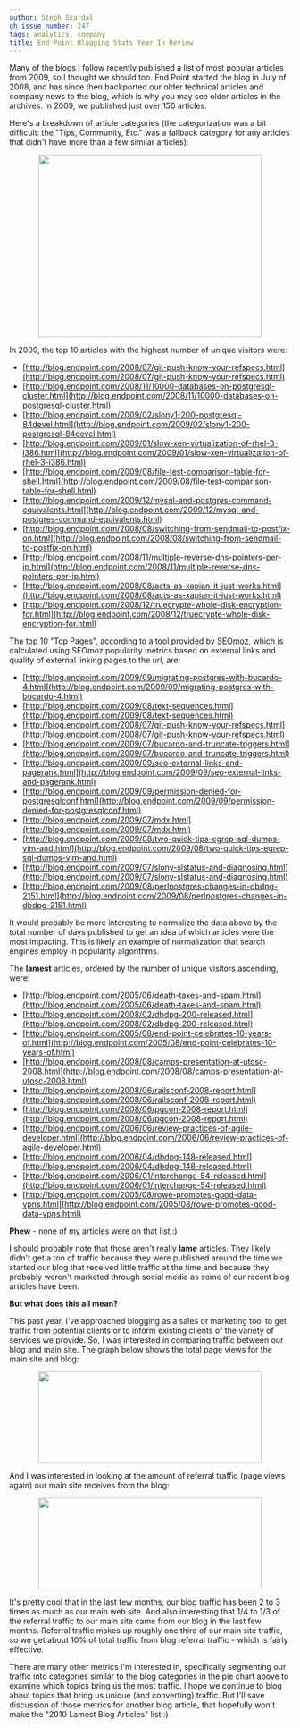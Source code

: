 ```yaml
---
author: Steph Skardal
gh_issue_number: 247
tags: analytics, company
title: End Point Blogging Stats Year In Review
---
```


Many of the blogs I follow recently published a list of most popular articles from 2009, so I thought we should too. End Point started the blog in July of 2008, and has since then backported our older technical articles and company news to the blog, which is why you may see older articles in the archives. In 2009, we published just over 150 articles.

Here's a breakdown of article categories (the categorization was a bit difficult: the "Tips, Community, Etc." was a fallback category for any articles that didn't have more than a few similar articles):

<a href="http://3.bp.blogspot.com/_wWmWqyCEKEs/S0KCwEai_3I/AAAAAAAAC-g/VLa-3Z2TY6c/s1600-h/categorize.png" onblur="try {parent.deselectBloggerImageGracefully();} catch(e) {}"><img alt="" border="0" id="BLOGGER_PHOTO_ID_5423040663637917554" src="/blog/2010/01/04/2009-end-point-blogging/image-0.png" style="margin: 0px auto 10px; display: block; text-align: center; cursor: pointer; width: 400px; height: 327px;"/></a>

In 2009, the top 10 articles with the highest number of unique visitors were:

- [http://blog.endpoint.com/2008/07/git-push-know-your-refspecs.html](http://blog.endpoint.com/2008/07/git-push-know-your-refspecs.html)
- [http://blog.endpoint.com/2008/11/10000-databases-on-postgresql-cluster.html](http://blog.endpoint.com/2008/11/10000-databases-on-postgresql-cluster.html)
- [http://blog.endpoint.com/2009/02/slony1-200-postgresql-84devel.html](http://blog.endpoint.com/2009/02/slony1-200-postgresql-84devel.html)
- [http://blog.endpoint.com/2009/01/slow-xen-virtualization-of-rhel-3-i386.html](http://blog.endpoint.com/2009/01/slow-xen-virtualization-of-rhel-3-i386.html)
- [http://blog.endpoint.com/2009/08/file-test-comparison-table-for-shell.html](http://blog.endpoint.com/2009/08/file-test-comparison-table-for-shell.html)
- [http://blog.endpoint.com/2009/12/mysql-and-postgres-command-equivalents.html](http://blog.endpoint.com/2009/12/mysql-and-postgres-command-equivalents.html)
- [http://blog.endpoint.com/2008/08/switching-from-sendmail-to-postfix-on.html](http://blog.endpoint.com/2008/08/switching-from-sendmail-to-postfix-on.html)
- [http://blog.endpoint.com/2008/11/multiple-reverse-dns-pointers-per-ip.html](http://blog.endpoint.com/2008/11/multiple-reverse-dns-pointers-per-ip.html)
- [http://blog.endpoint.com/2008/08/acts-as-xapian-it-just-works.html](http://blog.endpoint.com/2008/08/acts-as-xapian-it-just-works.html)
- [http://blog.endpoint.com/2008/12/truecrypte-whole-disk-encryption-for.html](http://blog.endpoint.com/2008/12/truecrypte-whole-disk-encryption-for.html)

The top 10 "Top Pages", according to a tool provided by [SEOmoz](http://seomoz.org/), which is calculated using SEOmoz popularity metrics based on external links and quality of external linking pages to the url, are:

- [http://blog.endpoint.com/2009/09/migrating-postgres-with-bucardo-4.html](http://blog.endpoint.com/2009/09/migrating-postgres-with-bucardo-4.html)
- [http://blog.endpoint.com/2009/08/text-sequences.html](http://blog.endpoint.com/2009/08/text-sequences.html)
- [http://blog.endpoint.com/2008/07/git-push-know-your-refspecs.html](http://blog.endpoint.com/2008/07/git-push-know-your-refspecs.html)
- [http://blog.endpoint.com/2009/07/bucardo-and-truncate-triggers.html](http://blog.endpoint.com/2009/07/bucardo-and-truncate-triggers.html)
- [http://blog.endpoint.com/2009/09/seo-external-links-and-pagerank.html](http://blog.endpoint.com/2009/09/seo-external-links-and-pagerank.html)
- [http://blog.endpoint.com/2009/09/permission-denied-for-postgresqlconf.html](http://blog.endpoint.com/2009/09/permission-denied-for-postgresqlconf.html)
- [http://blog.endpoint.com/2009/07/mdx.html](http://blog.endpoint.com/2009/07/mdx.html)
- [http://blog.endpoint.com/2009/08/two-quick-tips-egrep-sql-dumps-vim-and.html](http://blog.endpoint.com/2009/08/two-quick-tips-egrep-sql-dumps-vim-and.html)
- [http://blog.endpoint.com/2009/07/slony-slstatus-and-diagnosing.html](http://blog.endpoint.com/2009/07/slony-slstatus-and-diagnosing.html)
- [http://blog.endpoint.com/2009/08/perlpostgres-changes-in-dbdpg-2151.html](http://blog.endpoint.com/2009/08/perlpostgres-changes-in-dbdpg-2151.html)

It would probably be more interesting to normalize the data above by the total number of days published to get an idea of which articles were the most impacting. This is likely an example of normalization that search engines employ in popularity algorithms.

The **lamest** articles, ordered by the number of unique visitors ascending, were:

- [http://blog.endpoint.com/2005/06/death-taxes-and-spam.html](http://blog.endpoint.com/2005/06/death-taxes-and-spam.html)
- [http://blog.endpoint.com/2008/02/dbdpg-200-released.html](http://blog.endpoint.com/2008/02/dbdpg-200-released.html)
- [http://blog.endpoint.com/2005/08/end-point-celebrates-10-years-of.html](http://blog.endpoint.com/2005/08/end-point-celebrates-10-years-of.html)
- [http://blog.endpoint.com/2008/08/camps-presentation-at-utosc-2008.html](http://blog.endpoint.com/2008/08/camps-presentation-at-utosc-2008.html)
- [http://blog.endpoint.com/2008/06/railsconf-2008-report.html](http://blog.endpoint.com/2008/06/railsconf-2008-report.html)
- [http://blog.endpoint.com/2008/06/pgcon-2008-report.html](http://blog.endpoint.com/2008/06/pgcon-2008-report.html)
- [http://blog.endpoint.com/2006/06/review-practices-of-agile-developer.html](http://blog.endpoint.com/2006/06/review-practices-of-agile-developer.html)
- [http://blog.endpoint.com/2006/04/dbdpg-148-released.html](http://blog.endpoint.com/2006/04/dbdpg-148-released.html)
- [http://blog.endpoint.com/2006/01/interchange-54-released.html](http://blog.endpoint.com/2006/01/interchange-54-released.html)
- [http://blog.endpoint.com/2005/08/rowe-promotes-good-data-vpns.html](http://blog.endpoint.com/2005/08/rowe-promotes-good-data-vpns.html)

**Phew** - none of my articles were on that list :)

I should probably note that those aren't really **lame** articles. They likely didn't get a ton of traffic because they were published around the time we started our blog that received little traffic at the time and because they probably weren't marketed through social media as some of our recent blog articles have been.

**But what does this all mean?**

This past year, I've approached blogging as a sales or marketing tool to get traffic from potential clients or to inform existing clients of the variety of services we provide. So, I was interested in comparing traffic between our blog and main site. The graph below shows the total page views for the main site and blog:

<a href="http://2.bp.blogspot.com/_wWmWqyCEKEs/S0KCwn6r3CI/AAAAAAAAC-w/6DyFOwSt9iQ/s1600-h/traffic_comparison.png" onblur="try {parent.deselectBloggerImageGracefully();} catch(e) {}"><img alt="" border="0" id="BLOGGER_PHOTO_ID_5423040673167957026" src="/blog/2010/01/04/2009-end-point-blogging/image-0.png" style="margin: 0px auto 10px; display: block; text-align: center; cursor: pointer; width: 400px; height: 164px;"/></a>

And I was interested in looking at the amount of referral traffic (page views again) our main site receives from the blog:

<a href="http://3.bp.blogspot.com/_wWmWqyCEKEs/S0KCwf5ZqQI/AAAAAAAAC-o/7Fh1WtNpCWU/s1600-h/referral_comparison.png" onblur="try {parent.deselectBloggerImageGracefully();} catch(e) {}"><img alt="" border="0" id="BLOGGER_PHOTO_ID_5423040671015086338" src="/blog/2010/01/04/2009-end-point-blogging/image-0.png" style="margin: 0px auto 10px; display: block; text-align: center; cursor: pointer; width: 400px; height: 164px;"/></a>

It's pretty cool that in the last few months, our blog traffic has been 2 to 3 times as much as our main web site. And also interesting that 1/4 to 1/3 of the referral traffic to our main site came from our blog in the last few months. Referral traffic makes up roughly one third of our main site traffic, so we get about 10% of total traffic from blog referral traffic - which is fairly effective.

There are many other metrics I'm interested in, specifically segmenting our traffic into categories similar to the blog categories in the pie chart above to examine which topics bring us the most traffic. I hope we continue to blog about topics that bring us unique (and converting) traffic. But I'll save discussion of those metrics for another blog article, that hopefully won't make the "2010 Lamest Blog Articles" list :)
